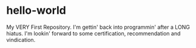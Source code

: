 # hello-world
My VERY First Repository.
I'm gettin' back into programmin' after a LONG hiatus.
I'm lookin' forward to some certification, recommendation and vindication.
